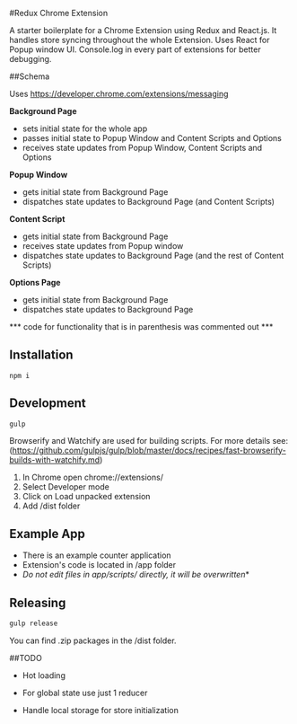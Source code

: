 #Redux Chrome Extension


A starter boilerplate for a Chrome Extension using Redux and React.js.
It handles store syncing throughout the whole Extension.
Uses React for Popup window UI. Console.log in every part of extensions for better debugging.


##Schema

Uses https://developer.chrome.com/extensions/messaging

**Background Page**
- sets initial state for the whole app
- passes initial state to Popup Window and Content Scripts and Options
- receives state updates from Popup Window, Content Scripts and Options


**Popup Window**
- gets initial state from Background Page
- dispatches state updates to Background Page (and Content Scripts)


**Content Script**
- gets initial state from Background Page
- receives state updates from Popup window 
- dispatches state updates to Background Page (and the rest of Content Scripts)


**Options Page**
- gets initial state from Background Page
- dispatches state updates to Background Page

*** code for functionality that is in parenthesis was commented out ***

## Installation

`npm i`

## Development


`gulp`

Browserify and Watchify are used for building scripts. For more details see: (https://github.com/gulpjs/gulp/blob/master/docs/recipes/fast-browserify-builds-with-watchify.md)



1. In Chrome open chrome://extensions/
2. Select Developer mode
3. Click on Load unpacked extension
4. Add /dist folder

## Example App
- There is an example counter application 
- Extension's code is located in /app folder
- **Do not edit files in app/scripts/* directly, it will be overwritten**

## Releasing

```bash
gulp release
```

You can find .zip packages in the /dist folder.



##TODO

- Hot loading

- For global state use just 1 reducer

- Handle local storage for store initialization




